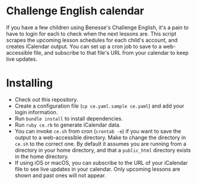 # Challenge English calendar

If you have a few children using Benesse's Challenge English, it's a pain to have to login for each to check when the next lessons are. This script scrapes the upcoming lesson schedules for each child's account, and creates iCalendar output. You can set up a cron job to save to a web-accessible file, and subscribe to that file's URL from your calendar to keep live updates.

# Installing

* Check out this repository.
* Create a configuration file (`cp ce.yaml.sample ce.yaml`) and add your login information.
* Run `bundle install` to install dependencies.
* Run `ruby ce.rb` to generate iCalendar data.
* You can invoke `ce.sh` from cron (`crontab -e`) if you want to save the output to a web-accessible directory. Make to change the directory in `ce.sh` to the correct one. By default it assumes you are running from a directory in your home directory, and that a `public_html` directory exists in the home directory.
* If using iOS or macOS, you can subscribe to the URL of your iCalendar file to see live updates in your calendar. Only upcoming lessons are shown and past ones will not appear.
